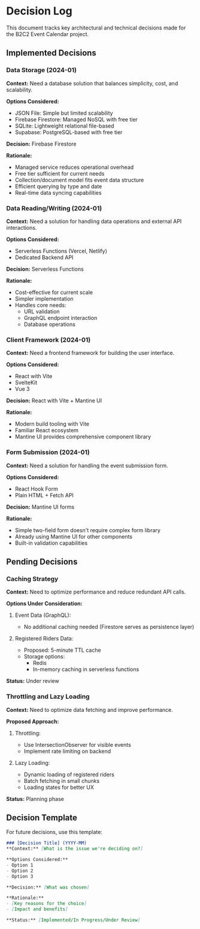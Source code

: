 # Decision Log

This document tracks key architectural and technical decisions made for the B2C2 Event Calendar project.

## Implemented Decisions

### Data Storage (2024-01)
**Context:** Need a database solution that balances simplicity, cost, and scalability.

**Options Considered:**
- JSON File: Simple but limited scalability
- Firebase Firestore: Managed NoSQL with free tier
- SQLite: Lightweight relational file-based
- Supabase: PostgreSQL-based with free tier

**Decision:** Firebase Firestore

**Rationale:**
- Managed service reduces operational overhead
- Free tier sufficient for current needs
- Collection/document model fits event data structure
- Efficient querying by type and date
- Real-time data syncing capabilities

### Data Reading/Writing (2024-01)
**Context:** Need a solution for handling data operations and external API interactions.

**Options Considered:**
- Serverless Functions (Vercel, Netlify)
- Dedicated Backend API

**Decision:** Serverless Functions

**Rationale:**
- Cost-effective for current scale
- Simpler implementation
- Handles core needs:
  - URL validation
  - GraphQL endpoint interaction
  - Database operations

### Client Framework (2024-01)
**Context:** Need a frontend framework for building the user interface.

**Options Considered:**
- React with Vite
- SvelteKit
- Vue 3

**Decision:** React with Vite + Mantine UI

**Rationale:**
- Modern build tooling with Vite
- Familiar React ecosystem
- Mantine UI provides comprehensive component library

### Form Submission (2024-01)
**Context:** Need a solution for handling the event submission form.

**Options Considered:**
- React Hook Form
- Plain HTML + Fetch API

**Decision:** Mantine UI forms

**Rationale:**
- Simple two-field form doesn't require complex form library
- Already using Mantine UI for other components
- Built-in validation capabilities

## Pending Decisions

### Caching Strategy
**Context:** Need to optimize performance and reduce redundant API calls.

**Options Under Consideration:**
1. Event Data (GraphQL):
   - No additional caching needed (Firestore serves as persistence layer)
   
2. Registered Riders Data:
   - Proposed: 5-minute TTL cache
   - Storage options:
     - Redis
     - In-memory caching in serverless functions
   
**Status:** Under review

### Throttling and Lazy Loading
**Context:** Need to optimize data fetching and improve performance.

**Proposed Approach:**
1. Throttling:
   - Use IntersectionObserver for visible events
   - Implement rate limiting on backend
   
2. Lazy Loading:
   - Dynamic loading of registered riders
   - Batch fetching in small chunks
   - Loading states for better UX

**Status:** Planning phase

## Decision Template
For future decisions, use this template:

```markdown
### [Decision Title] (YYYY-MM)
**Context:** [What is the issue we're deciding on?]

**Options Considered:**
- Option 1
- Option 2
- Option 3

**Decision:** [What was chosen]

**Rationale:**
- [Key reasons for the choice]
- [Impact and benefits]

**Status:** [Implemented/In Progress/Under Review]
```
